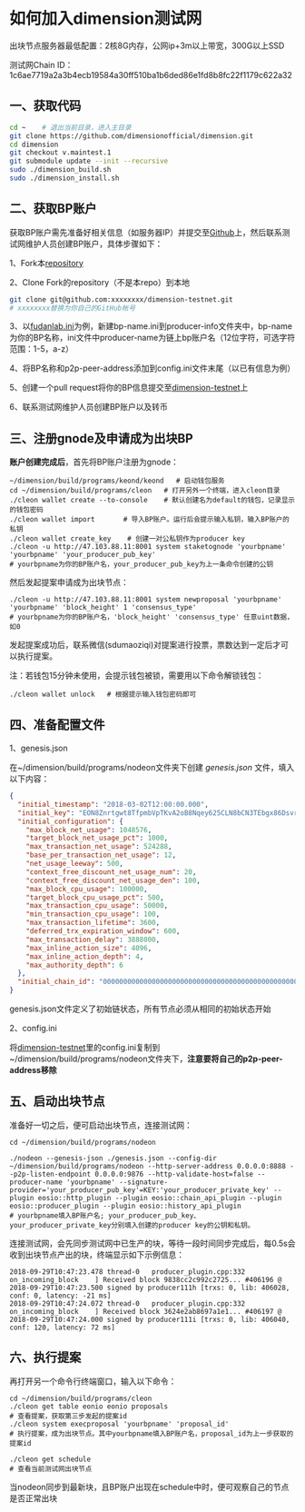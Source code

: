 # 如何加入dimension测试网

出块节点服务器最低配置：2核8G内存，公网ip+3m以上带宽，300G以上SSD

测试网Chain ID：1c6ae7719a2a3b4ecb19584a30ff510ba1b6ded86e1fd8b8fc22f1179c622a32

## 一、获取代码

```sh
cd ~    # 退出当前目录，进入主目录
git clone https://github.com/dimensionofficial/dimension.git
cd dimension
git checkout v.maintest.1
git submodule update --init --recursive
sudo ./dimension_build.sh
sudo ./dimension_install.sh
```



## 二、获取BP账户

获取BP账户需先准备好相关信息（如服务器IP）并提交至[Github](https://github.com/dimensionofficial/dimension-testnet)上，然后联系测试网维护人员创建BP账户，具体步骤如下：

1、Fork本[repository](https://github.com/dimensionofficial/dimension-testnet)

2、Clone Fork的repository（不是本repo）到本地

```sh
git clone git@github.com:xxxxxxxx/dimension-testnet.git 
# xxxxxxxx替换为你自己的GitHub帐号
```

3、以[fudanlab.ini](https://github.com/dimensionofficial/dimension-testnet/blob/master/producer-info/fudanlab.ini)为例，新建bp-name.ini到producer-info文件夹中，bp-name为你的BP名称，ini文件中producer-name为链上bp账户名（12位字符，可选字符范围：1-5，a-z）

4、将BP名称和p2p-peer-address添加到config.ini文件末尾（以已有信息为例）

5、创建一个pull request将你的BP信息提交至[dimension-testnet](https://github.com/dimensionofficial/dimension-testnet)上

6、联系测试网维护人员创建BP账户以及转币



## 三、注册gnode及申请成为出块BP

**账户创建完成后**，首先将BP账户注册为gnode：

```shell
~/dimension/build/programs/keond/keond   # 启动钱包服务
cd ~/dimension/build/programs/cleon   # 打开另外一个终端，进入cleon目录
./cleon wallet create --to-console    # 默认创建名为default的钱包，记录显示的钱包密码
./cleon wallet import       # 导入BP账户。运行后会提示输入私钥，输入BP账户的私钥
./cleon wallet create_key    # 创建一对公私钥作为producer key
./cleon -u http://47.103.88.11:8001 system staketognode 'yourbpname' 'yourbpname' 'your_producer_pub_key' 
# yourbpname为你的BP账户名，your_producer_pub_key为上一条命令创建的公钥
```

然后发起提案申请成为出块节点：

```shell
./cleon -u http://47.103.88.11:8001 system newproposal 'yourbpname' 'yourbpname' 'block_height' 1 'consensus_type'
# yourbpname为你的BP账户名，'block_height' 'consensus_type' 任意uint数据，如0
```

发起提案成功后，联系微信(sdumaoziqi)对提案进行投票，票数达到一定后才可以执行提案。

注：若钱包15分钟未使用，会提示钱包被锁，需要用以下命令解锁钱包：
```shell
./cleon wallet unlock   # 根据提示输入钱包密码即可
```


## 四、准备配置文件

1、genesis.json

在~/dimension/build/programs/nodeon文件夹下创建 *genesis.json* 文件，填入以下内容：

```json
{
  "initial_timestamp": "2018-03-02T12:00:00.000",
  "initial_key": "EON8Znrtgwt8TfpmbVpTKvA2oB8Nqey625CLN8bCN3TEbgx86Dsvr",
  "initial_configuration": {
    "max_block_net_usage": 1048576,
    "target_block_net_usage_pct": 1000,
    "max_transaction_net_usage": 524288,
    "base_per_transaction_net_usage": 12,
    "net_usage_leeway": 500,
    "context_free_discount_net_usage_num": 20,
    "context_free_discount_net_usage_den": 100,
    "max_block_cpu_usage": 100000,
    "target_block_cpu_usage_pct": 500,
    "max_transaction_cpu_usage": 50000,
    "min_transaction_cpu_usage": 100,
    "max_transaction_lifetime": 3600,
    "deferred_trx_expiration_window": 600,
    "max_transaction_delay": 3888000,
    "max_inline_action_size": 4096,
    "max_inline_action_depth": 4,
    "max_authority_depth": 6
  },
  "initial_chain_id": "0000000000000000000000000000000000000000000000000000000000000000"
}
```

genesis.json文件定义了初始链状态，所有节点必须从相同的初始状态开始

2、config.ini

将[dimension-testnet](https://github.com/dimensionofficial/dimension-testnet)里的config.ini复制到~/dimension/build/programs/nodeon文件夹下，**注意要将自己的p2p-peer-address移除**



## 五、启动出块节点

准备好一切之后，便可启动出块节点，连接测试网：

```shell
cd ~/dimension/build/programs/nodeon

./nodeon --genesis-json ./genesis.json --config-dir ~/dimension/build/programs/nodeon --http-server-address 0.0.0.0:8888 --p2p-listen-endpoint 0.0.0.0:9876 --http-validate-host=false --producer-name 'yourbpname' --signature-provider='your_producer_pub_key'=KEY:'your_producer_private_key' --plugin eosio::http_plugin --plugin eosio::chain_api_plugin --plugin eosio::producer_plugin --plugin eosio::history_api_plugin
# yourbpname填入BP账户名; your_producer_pub_key、your_producer_private_key分别填入创建的producer key的公钥和私钥。
```

连接测试网，会先同步测试网中已生产的块，等待一段时间同步完成后，每0.5s会收到出块节点产出的块，终端显示如下示例信息：
```
2018-09-29T10:47:23.478 thread-0   producer_plugin.cpp:332       on_incoming_block    ] Received block 9838cc2c992c2725... #406196 @ 2018-09-29T10:47:23.500 signed by producer111h [trxs: 0, lib: 406028, conf: 0, latency: -21 ms]
2018-09-29T10:47:24.072 thread-0   producer_plugin.cpp:332       on_incoming_block    ] Received block 3624e2ab8697a1e1... #406197 @ 2018-09-29T10:47:24.000 signed by producer111i [trxs: 0, lib: 406040, conf: 120, latency: 72 ms]
```



## 六、执行提案

再打开另一个命令行终端窗口，输入以下命令：

```shell
cd ~/dimension/build/programs/cleon
./cleon get table eonio eonio proposals 
# 查看提案，获取第三步发起的提案id
./cleon system execproposal 'yourbpname' 'proposal_id'
# 执行提案，成为出块节点。其中yourbpname填入BP账户名，proposal_id为上一步获取的提案id

./cleon get schedule 
# 查看当前测试网出块节点
```
当nodeon同步到最新块，且BP账户出现在schedule中时，便可观察自己的节点是否正常出块






